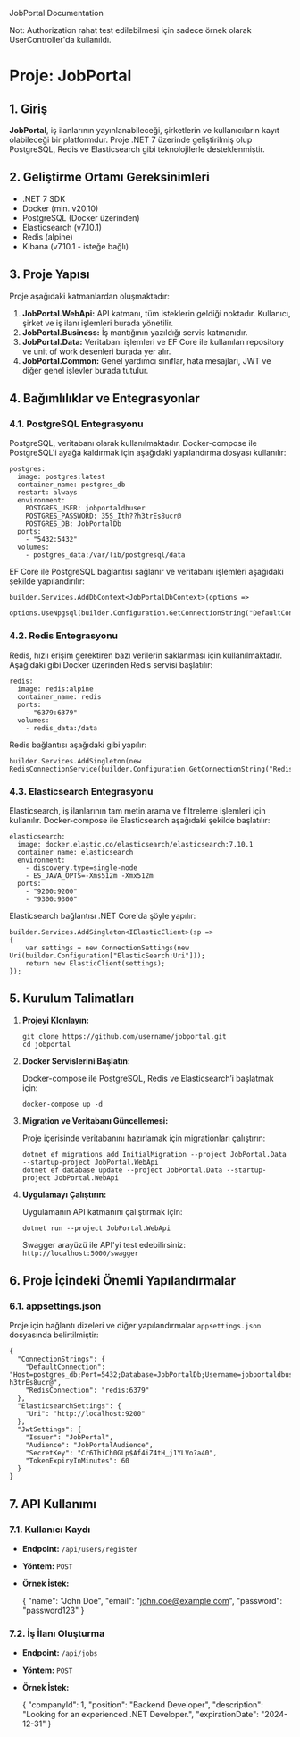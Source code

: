  JobPortal Documentation

Not: Authorization rahat test edilebilmesi için sadece örnek olarak UserController'da kullanıldı.

Proje: JobPortal
================

1\. Giriş
---------

**JobPortal**, iş ilanlarının yayınlanabileceği, şirketlerin ve kullanıcıların kayıt olabileceği bir platformdur. Proje .NET 7 üzerinde geliştirilmiş olup PostgreSQL, Redis ve Elasticsearch gibi teknolojilerle desteklenmiştir.

2\. Geliştirme Ortamı Gereksinimleri
------------------------------------

* .NET 7 SDK
* Docker (min. v20.10)
* PostgreSQL (Docker üzerinden)
* Elasticsearch (v7.10.1)
* Redis (alpine)
* Kibana (v7.10.1 - isteğe bağlı)

3\. Proje Yapısı
----------------

Proje aşağıdaki katmanlardan oluşmaktadır:

1.  **JobPortal.WebApi:** API katmanı, tüm isteklerin geldiği noktadır. Kullanıcı, şirket ve iş ilanı işlemleri burada yönetilir.
2.  **JobPortal.Business:** İş mantığının yazıldığı servis katmanıdır.
3.  **JobPortal.Data:** Veritabanı işlemleri ve EF Core ile kullanılan repository ve unit of work desenleri burada yer alır.
4.  **JobPortal.Common:** Genel yardımcı sınıflar, hata mesajları, JWT ve diğer genel işlevler burada tutulur.

4\. Bağımlılıklar ve Entegrasyonlar
-----------------------------------

### 4.1. PostgreSQL Entegrasyonu

PostgreSQL, veritabanı olarak kullanılmaktadır. Docker-compose ile PostgreSQL'i ayağa kaldırmak için aşağıdaki yapılandırma dosyası kullanılır:

    
    postgres:
      image: postgres:latest
      container_name: postgres_db
      restart: always
      environment:
        POSTGRES_USER: jobportaldbuser
        POSTGRES_PASSWORD: 35S_Ith??h3trEs8ucr@
        POSTGRES_DB: JobPortalDb
      ports:
        - "5432:5432"
      volumes:
        - postgres_data:/var/lib/postgresql/data
        

EF Core ile PostgreSQL bağlantısı sağlanır ve veritabanı işlemleri aşağıdaki şekilde yapılandırılır:

    
    builder.Services.AddDbContext<JobPortalDbContext>(options =>
        options.UseNpgsql(builder.Configuration.GetConnectionString("DefaultConnection")));
        

### 4.2. Redis Entegrasyonu

Redis, hızlı erişim gerektiren bazı verilerin saklanması için kullanılmaktadır. Aşağıdaki gibi Docker üzerinden Redis servisi başlatılır:

    
    redis:
      image: redis:alpine
      container_name: redis
      ports:
        - "6379:6379"
      volumes:
        - redis_data:/data
        

Redis bağlantısı aşağıdaki gibi yapılır:

    
    builder.Services.AddSingleton(new RedisConnectionService(builder.Configuration.GetConnectionString("RedisConnection")));
        

### 4.3. Elasticsearch Entegrasyonu

Elasticsearch, iş ilanlarının tam metin arama ve filtreleme işlemleri için kullanılır. Docker-compose ile Elasticsearch aşağıdaki şekilde başlatılır:

    
    elasticsearch:
      image: docker.elastic.co/elasticsearch/elasticsearch:7.10.1
      container_name: elasticsearch
      environment:
        - discovery.type=single-node
        - ES_JAVA_OPTS=-Xms512m -Xmx512m
      ports:
        - "9200:9200"
        - "9300:9300"
        

Elasticsearch bağlantısı .NET Core'da şöyle yapılır:

    
    builder.Services.AddSingleton<IElasticClient>(sp =>
    {
        var settings = new ConnectionSettings(new Uri(builder.Configuration["ElasticSearch:Uri"]));
        return new ElasticClient(settings);
    });
        

5\. Kurulum Talimatları
-----------------------

1.  **Projeyi Klonlayın:**
    
        
        git clone https://github.com/username/jobportal.git
        cd jobportal
                
    
2.  **Docker Servislerini Başlatın:**
    
    Docker-compose ile PostgreSQL, Redis ve Elasticsearch’i başlatmak için:
    
        
        docker-compose up -d
                
    
3.  **Migration ve Veritabanı Güncellemesi:**
    
    Proje içerisinde veritabanını hazırlamak için migrationları çalıştırın:
    
        
        dotnet ef migrations add InitialMigration --project JobPortal.Data --startup-project JobPortal.WebApi
        dotnet ef database update --project JobPortal.Data --startup-project JobPortal.WebApi
                
    
4.  **Uygulamayı Çalıştırın:**
    
    Uygulamanın API katmanını çalıştırmak için:
    
        
        dotnet run --project JobPortal.WebApi
                
    
    Swagger arayüzü ile API'yi test edebilirsiniz: `http://localhost:5000/swagger`
    

6\. Proje İçindeki Önemli Yapılandırmalar
-----------------------------------------

### 6.1. appsettings.json

Proje için bağlantı dizeleri ve diğer yapılandırmalar `appsettings.json` dosyasında belirtilmiştir:

    
    {
      "ConnectionStrings": {
        "DefaultConnection": "Host=postgres_db;Port=5432;Database=JobPortalDb;Username=jobportaldbuser;Password=35S_Ith??h3trEs8ucr@",
        "RedisConnection": "redis:6379"
      },
      "ElasticsearchSettings": {
        "Uri": "http://localhost:9200"
      },
      "JwtSettings": {
        "Issuer": "JobPortal",
        "Audience": "JobPortalAudience",
        "SecretKey": "Cr6ThiCh0GLp$Af4iZ4tH_j1YLVo?a40",
        "TokenExpiryInMinutes": 60
      }
    }
        

7\. API Kullanımı
-----------------

### 7.1. Kullanıcı Kaydı

* **Endpoint:** `/api/users/register`
* **Yöntem:** `POST`
* **Örnek İstek:**

    
    {
      "name": "John Doe",
      "email": "john.doe@example.com",
      "password": "password123"
    }
        

### 7.2. İş İlanı Oluşturma

* **Endpoint:** `/api/jobs`
* **Yöntem:** `POST`
* **Örnek İstek:**

    
    {
      "companyId": 1,
      "position": "Backend Developer",
      "description": "Looking for an experienced .NET Developer.",
      "expirationDate": "2024-12-31"
    }
        
